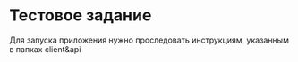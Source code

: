 # Тестовое задание

Для запуска приложения нужно проследовать инструкциям, указанным в папках client&api
